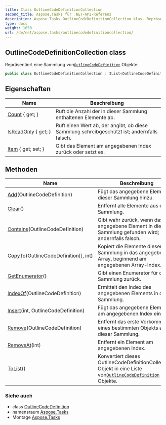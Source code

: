 ```yaml
---
title: Class OutlineCodeDefinitionCollection
second_title: Aspose.Tasks für .NET-API-Referenz
description: Aspose.Tasks.OutlineCodeDefinitionCollection klas. Repräsentiert eine Sammlung vonOutlineCodeDefinition Objekte.
type: docs
weight: 1050
url: /de/net/aspose.tasks/outlinecodedefinitioncollection/
---
```

## OutlineCodeDefinitionCollection class

Repräsentiert eine Sammlung von[`OutlineCodeDefinition`](../outlinecodedefinition/) Objekte.

```csharp
public class OutlineCodeDefinitionCollection : IList<OutlineCodeDefinition>
```

## Eigenschaften

| Name | Beschreibung |
| --- | --- |
| [Count](../../aspose.tasks/outlinecodedefinitioncollection/count/) { get; } | Ruft die Anzahl der in dieser Sammlung enthaltenen Elemente ab. |
| [IsReadOnly](../../aspose.tasks/outlinecodedefinitioncollection/isreadonly/) { get; } | Ruft einen Wert ab, der angibt, ob diese Sammlung schreibgeschützt ist; andernfalls falsch. |
| [Item](../../aspose.tasks/outlinecodedefinitioncollection/item/) { get; set; } | Gibt das Element am angegebenen Index zurück oder setzt es. |

## Methoden

| Name | Beschreibung |
| --- | --- |
| [Add](../../aspose.tasks/outlinecodedefinitioncollection/add/)(OutlineCodeDefinition) | Fügt das angegebene Element dieser Sammlung hinzu. |
| [Clear](../../aspose.tasks/outlinecodedefinitioncollection/clear/)() | Entfernt alle Elemente aus dieser Sammlung. |
| [Contains](../../aspose.tasks/outlinecodedefinitioncollection/contains/)(OutlineCodeDefinition) | Gibt wahr zurück, wenn das angegebene Element in dieser Sammlung gefunden wird; andernfalls falsch. |
| [CopyTo](../../aspose.tasks/outlinecodedefinitioncollection/copyto/)(OutlineCodeDefinition[], int) | Kopiert die Elemente dieser Sammlung in das angegebene Array, beginnend am angegebenen Array-Index. |
| [GetEnumerator](../../aspose.tasks/outlinecodedefinitioncollection/getenumerator/)() | Gibt einen Enumerator für diese Sammlung zurück. |
| [IndexOf](../../aspose.tasks/outlinecodedefinitioncollection/indexof/)(OutlineCodeDefinition) | Ermittelt den Index des angegebenen Elements in dieser Sammlung. |
| [Insert](../../aspose.tasks/outlinecodedefinitioncollection/insert/)(int, OutlineCodeDefinition) | Fügt das angegebene Element am angegebenen Index ein. |
| [Remove](../../aspose.tasks/outlinecodedefinitioncollection/remove/)(OutlineCodeDefinition) | Entfernt das erste Vorkommen eines bestimmten Objekts aus dieser Sammlung. |
| [RemoveAt](../../aspose.tasks/outlinecodedefinitioncollection/removeat/)(int) | Entfernt ein Element am angegebenen Index. |
| [ToList](../../aspose.tasks/outlinecodedefinitioncollection/tolist/)() | Konvertiert dieses OutlineCodeDefinitionCollection-Objekt in eine Liste von[`OutlineCodeDefinition`](../outlinecodedefinition/) Objekte. |

### Siehe auch

* class [OutlineCodeDefinition](../outlinecodedefinition/)
* namensraum [Aspose.Tasks](../../aspose.tasks/)
* Montage [Aspose.Tasks](../../)


